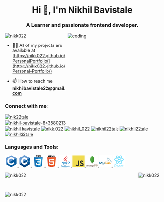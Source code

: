 <h1 align="center">Hi 👋, I'm Nikhil Bavistale</h1>
<h3 align="center">A Learner and passionate frontend developer.</h3>

<img align="right" alt="coding" width="300" height="300" src="https://media.tenor.com/whgQwNlVvNkAAAAj/xero-code.gif">
<p align="left"> <img src="https://komarev.com/ghpvc/?username=nikk022&label=Profile%20views&color=0e75b6&style=flat" alt="nikk022" /> </p>

- 👨‍💻 All of my projects are available at [https://nikk022.github.io/PersonalPortfolio/](https://nikk022.github.io/Personal-Portfolio/)

- 📫 How to reach me **nikhilbavistale22@gmail.com**

<h3 align="left">Connect with me:</h3>
<p align="left">
<a href="https://twitter.com/nik22tale" target="blank"><img align="center" src="https://raw.githubusercontent.com/rahuldkjain/github-profile-readme-generator/master/src/images/icons/Social/twitter.svg" alt="nik22tale" height="30" width="40" /></a>
<a href="https://linkedin.com/in/nikhil-bavistale-843580213" target="blank"><img align="center" src="https://raw.githubusercontent.com/rahuldkjain/github-profile-readme-generator/master/src/images/icons/Social/linked-in-alt.svg" alt="nikhil-bavistale-843580213" height="30" width="40" /></a>
<a href="https://fb.com/nikhil bavistale" target="blank"><img align="center" src="https://raw.githubusercontent.com/rahuldkjain/github-profile-readme-generator/master/src/images/icons/Social/facebook.svg" alt="nikhil bavistale" height="30" width="40" /></a>
<a href="https://instagram.com/nikk.022" target="blank"><img align="center" src="https://raw.githubusercontent.com/rahuldkjain/github-profile-readme-generator/master/src/images/icons/Social/instagram.svg" alt="nikk.022" height="30" width="40" /></a>
<a href="https://www.codechef.com/users/nikhil_022" target="blank"><img align="center" src="https://cdn.jsdelivr.net/npm/simple-icons@3.1.0/icons/codechef.svg" alt="nikhil_022" height="30" width="40" /></a>
<a href="https://www.hackerrank.com/nikhil22tale" target="blank"><img align="center" src="https://raw.githubusercontent.com/rahuldkjain/github-profile-readme-generator/master/src/images/icons/Social/hackerrank.svg" alt="nikhil22tale" height="30" width="40" /></a>
<a href="https://www.leetcode.com/nikhil22tale" target="blank"><img align="center" src="https://raw.githubusercontent.com/rahuldkjain/github-profile-readme-generator/master/src/images/icons/Social/leet-code.svg" alt="nikhil22tale" height="30" width="40" /></a>
<a href="https://auth.geeksforgeeks.org/user/nikhil22tale" target="blank"><img align="center" src="https://raw.githubusercontent.com/rahuldkjain/github-profile-readme-generator/master/src/images/icons/Social/geeks-for-geeks.svg" alt="nikhil22tale" height="30" width="40" /></a>
</p>

<h3 align="left">Languages and Tools:</h3>
<p align="left"> <a href="https://www.cprogramming.com/" target="_blank" rel="noreferrer"> <img src="https://raw.githubusercontent.com/devicons/devicon/master/icons/c/c-original.svg" alt="c" width="40" height="40"/> </a> <a href="https://www.w3schools.com/cpp/" target="_blank" rel="noreferrer"> <img src="https://raw.githubusercontent.com/devicons/devicon/master/icons/cplusplus/cplusplus-original.svg" alt="cplusplus" width="40" height="40"/> </a> <a href="https://www.w3schools.com/css/" target="_blank" rel="noreferrer"> <img src="https://raw.githubusercontent.com/devicons/devicon/master/icons/css3/css3-original-wordmark.svg" alt="css3" width="40" height="40"/> </a> <a href="https://www.w3.org/html/" target="_blank" rel="noreferrer"> <img src="https://raw.githubusercontent.com/devicons/devicon/master/icons/html5/html5-original-wordmark.svg" alt="html5" width="40" height="40"/> </a> <a href="https://www.java.com" target="_blank" rel="noreferrer"> <img src="https://raw.githubusercontent.com/devicons/devicon/master/icons/java/java-original.svg" alt="java" width="40" height="40"/> </a> <a href="https://developer.mozilla.org/en-US/docs/Web/JavaScript" target="_blank" rel="noreferrer"> <img src="https://raw.githubusercontent.com/devicons/devicon/master/icons/javascript/javascript-original.svg" alt="javascript" width="40" height="40"/> </a> <a href="https://www.mongodb.com/" target="_blank" rel="noreferrer"> <img src="https://raw.githubusercontent.com/devicons/devicon/master/icons/mongodb/mongodb-original-wordmark.svg" alt="mongodb" width="40" height="40"/> </a> <a href="https://www.mysql.com/" target="_blank" rel="noreferrer"> <img src="https://raw.githubusercontent.com/devicons/devicon/master/icons/mysql/mysql-original-wordmark.svg" alt="mysql" width="40" height="40"/> </a> <a href="https://reactjs.org/" target="_blank" rel="noreferrer"> <img src="https://raw.githubusercontent.com/devicons/devicon/master/icons/react/react-original-wordmark.svg" alt="react" width="40" height="40"/> </a> </p>

<p><img align="left" src="https://github-readme-stats-sigma-five.vercel.app/api/top-langs?username=nikk022&show_icons=true&locale=en&layout=compact" alt="nikk022" /></p>

<p>&nbsp;<img align="right" src="https://github-readme-stats-sigma-five.vercel.app/api?username=nikk022&show_icons=true&locale=en" alt="nikk022" /></p><br>

<p><img align="center" src="https://github-readme-streak-stats.herokuapp.com/?user=nikk022&" alt="nikk022" /></p>
